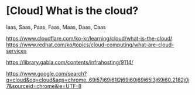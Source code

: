 # [Cloud] What is the cloud?



Iaas, Saas, Paas, Faas, Maas, Daas, Caas


https://www.cloudflare.com/ko-kr/learning/cloud/what-is-the-cloud/
https://www.redhat.com/ko/topics/cloud-computing/what-are-cloud-services

https://library.gabia.com/contents/infrahosting/9114/


https://www.google.com/search?q=cloud&oq=cloud&aqs=chrome..69i57j69i61l2j69i60j69i65l3j69i60.2182j0j7&sourceid=chrome&ie=UTF-8

